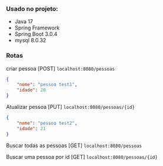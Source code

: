 ### Usado no projeto:
- Java 17
- Spring Framework
- Spring Boot 3.0.4
- mysql 8.0.32

### Rotas

criar pessoa [POST]
``
localhost:8080/pessoas
``
```json
{       
    "nome": "pessoa test1",
    "idade": 20
}
```


Atualizar pessoa [PUT]
``
localhost:8080/pessoas/{id}
``
```json
{       
    "nome": "pessoa test2",
    "idade": 21
}
```

Buscar todas as pessoas [GET]
``
localhost:8080/pessoas
``

Buscar uma pessoa por id [GET]
``
localhost:8080/pessoas/{id}
``
